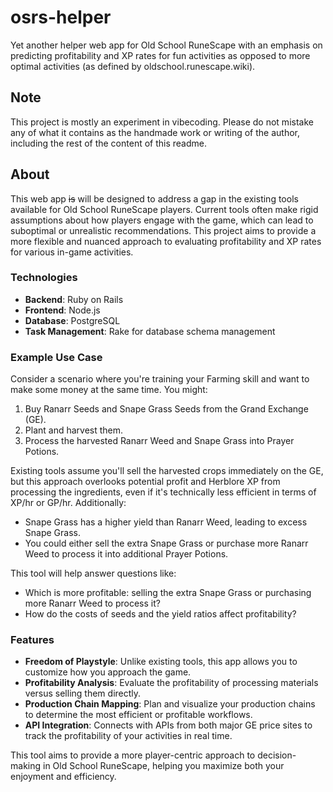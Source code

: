 # osrs-helper

Yet another helper web app for Old School RuneScape with an emphasis on predicting profitability and XP rates for fun activities as opposed to more optimal activities (as defined by oldschool.runescape.wiki).

## Note
This project is mostly an experiment in vibecoding. Please do not mistake any of what it contains as the handmade work or writing of the author, including the rest of the content of this readme.

## About

This web app ~~is~~ will be designed to address a gap in the existing tools available for Old School RuneScape players. Current tools often make rigid assumptions about how players engage with the game, which can lead to suboptimal or unrealistic recommendations. This project aims to provide a more flexible and nuanced approach to evaluating profitability and XP rates for various in-game activities.

### Technologies

- **Backend**: Ruby on Rails
- **Frontend**: Node.js
- **Database**: PostgreSQL
- **Task Management**: Rake for database schema management

### Example Use Case

Consider a scenario where you're training your Farming skill and want to make some money at the same time. You might:

1. Buy Ranarr Seeds and Snape Grass Seeds from the Grand Exchange (GE).
2. Plant and harvest them.
3. Process the harvested Ranarr Weed and Snape Grass into Prayer Potions.

Existing tools assume you'll sell the harvested crops immediately on the GE, but this approach overlooks potential profit and Herblore XP from processing the ingredients, even if it's technically less efficient in terms of XP/hr or GP/hr. Additionally:

- Snape Grass has a higher yield than Ranarr Weed, leading to excess Snape Grass.
- You could either sell the extra Snape Grass or purchase more Ranarr Weed to process it into additional Prayer Potions.

This tool will help answer questions like:
- Which is more profitable: selling the extra Snape Grass or purchasing more Ranarr Weed to process it?
- How do the costs of seeds and the yield ratios affect profitability?

### Features

- **Freedom of Playstyle**: Unlike existing tools, this app allows you to customize how you approach the game.
- **Profitability Analysis**: Evaluate the profitability of processing materials versus selling them directly.
- **Production Chain Mapping**: Plan and visualize your production chains to determine the most efficient or profitable workflows.
- **API Integration**: Connects with APIs from both major GE price sites to track the profitability of your activities in real time.

This tool aims to provide a more player-centric approach to decision-making in Old School RuneScape, helping you maximize both your enjoyment and efficiency.
